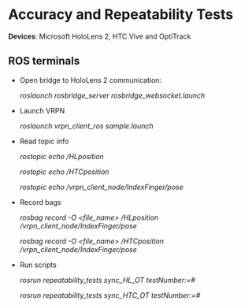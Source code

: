 # Accuracy and Repeatability Tests

**Devices**: Microsoft HoloLens 2, HTC Vive and OptiTrack

## ROS terminals
- Open bridge to HoloLens 2 communication:

    *roslaunch rosbridge_server rosbridge_websocket.launch*

- Launch VRPN

    *roslaunch vrpn_client_ros sample.launch*

- Read topic info

    *rostopic echo /HLposition*
    
    *rostopic echo /HTCposition*
    
    *rostopic echo /vrpn_client_node/IndexFinger/pose*

- Record bags

    *rosbag record -O <file_name> /HLposition /vrpn_client_node/IndexFinger/pose*
    
    *rosbag record -O <file_name> /HTCposition /vrpn_client_node/IndexFinger/pose*

- Run scripts

    *rosrun repeatability_tests sync_HL_OT _testNumber:=_#*
    
    *rosrun repeatability_tests sync_HTC_OT _testNumber:=_#*
